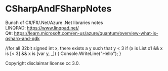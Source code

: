 # CSharpAndFSharpNotes

Bunch of C#/F#/.Net/Azure .Net libraries notes<br>
LINQPAD: https://www.linqpad.net/<br>
Q#: https://learn.microsoft.com/en-us/azure/quantum/overview-what-is-qsharp-and-qdk

//for all 32bit signed int x, there exists a y such that y < 3
if (x is List<int> x1 && x is [< 3] && x is [var y, _])
{
    Console.WriteLine("Hello");
}

Copyright disclaimar license cc 3.0.

